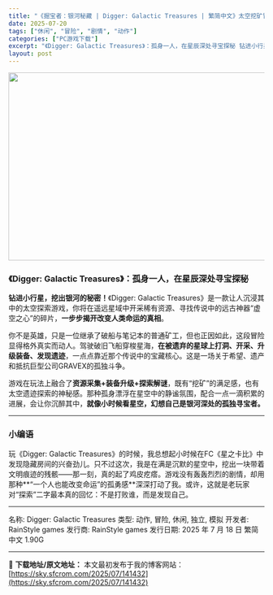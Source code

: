 ```yaml
---
title: "《掘宝者：银河秘藏 | Digger: Galactic Treasures | 繁简中文》太空挖矿冒险 | 寻宝升级探索类独立游戏"
date: 2025-07-20
tags: ["休闲", "冒险", "剧情", "动作"]
categories: ["PC游戏下载"]
excerpt: "《Digger: Galactic Treasures》：孤身一人，在星辰深处寻宝探秘 钻进小行星，挖出银河的秘密！《Digger: Galactic Treasures》是一款让人沉浸其中的太空探索游戏，你将在遥远星域中开采稀有资源、寻找传说中的远古神器“虚空之心”的碎片，一步步揭开改变人类命运的&hellip;"
layout: post
---
```


<img class="aligncenter size-full wp-image-141433" src="https://sky.sfcrom.com/wp-content/uploads/2025/07/2025072008395540.webp" alt="" width="660" height="370" />
<h3>《Digger: Galactic Treasures》：孤身一人，在星辰深处寻宝探秘</h3>
<strong>钻进小行星，挖出银河的秘密！</strong>《Digger: Galactic Treasures》是一款让人沉浸其中的太空探索游戏，你将在遥远星域中开采稀有资源、寻找传说中的远古神器“虚空之心”的碎片，<strong>一步步揭开改变人类命运的真相</strong>。

你不是英雄，只是一位继承了破船与笔记本的普通矿工，但也正因如此，这段冒险显得格外真实而动人。驾驶破旧飞船穿梭星海，<strong>在被遗弃的星球上打洞、开采、升级装备、发现遗迹</strong>，一点点靠近那个传说中的宝藏核心。这是一场关于希望、遗产和抵抗巨型公司GRAVEX的孤独斗争。

游戏在玩法上融合了<strong>资源采集+装备升级+探索解谜</strong>，既有“挖矿”的满足感，也有太空遗迹探索的神秘感。那种孤身漂浮在星空中的静谧氛围，配合一点一滴积累的进展，会让你沉醉其中，<strong>就像小时候看星空，幻想自己是银河深处的孤独寻宝者。</strong>

<hr />

<h3>小编语</h3>
玩《Digger: Galactic Treasures》的时候，我总想起小时候在FC《星之卡比》中发现隐藏房间的兴奋劲儿。只不过这次，我是在满是沉默的星空中，挖出一块带着文明痕迹的残骸——那一刻，真的起了鸡皮疙瘩。游戏没有轰轰烈烈的剧情，却用那种**“一个人也能改变命运”的孤勇感**深深打动了我。或许，这就是老玩家对“探索”二字最本真的回忆：不是打败谁，而是发现自己。

<hr />

名称: Digger: Galactic Treasures
类型: 动作, 冒险, 休闲, 独立, 模拟
开发者: RainStyle games
发行商: RainStyle games
发行日期: 2025 年 7 月 18 日
繁简中文
1.90G

---
📖 **下载地址/原文地址：** 本文最初发布于我的博客网站：[https://sky.sfcrom.com/2025/07/141432](https://sky.sfcrom.com/2025/07/141432)
